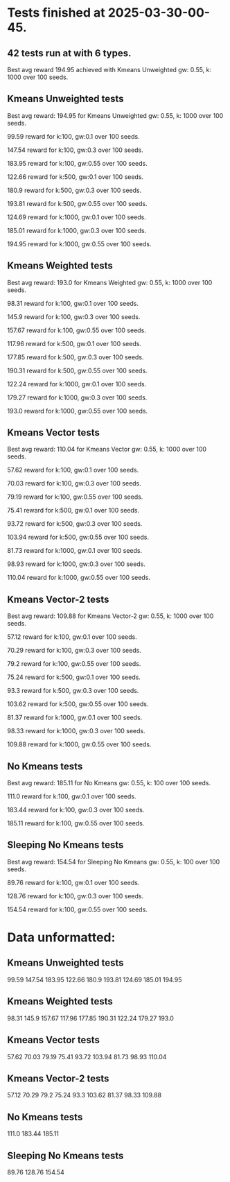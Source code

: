 # Tests finished at 2025-03-30-00-45.
## 42 tests run at with 6 types.
Best avg reward 194.95 achieved with Kmeans Unweighted gw: 0.55, k: 1000 over 100 seeds.


## Kmeans Unweighted tests
Best avg reward: 194.95 for Kmeans Unweighted gw: 0.55, k: 1000 over 100 seeds.

99.59 reward for k:100, gw:0.1 over 100 seeds.

147.54 reward for k:100, gw:0.3 over 100 seeds.

183.95 reward for k:100, gw:0.55 over 100 seeds.

122.66 reward for k:500, gw:0.1 over 100 seeds.

180.9 reward for k:500, gw:0.3 over 100 seeds.

193.81 reward for k:500, gw:0.55 over 100 seeds.

124.69 reward for k:1000, gw:0.1 over 100 seeds.

185.01 reward for k:1000, gw:0.3 over 100 seeds.

194.95 reward for k:1000, gw:0.55 over 100 seeds.

## Kmeans Weighted tests
Best avg reward: 193.0 for Kmeans Weighted gw: 0.55, k: 1000 over 100 seeds.

98.31 reward for k:100, gw:0.1 over 100 seeds.

145.9 reward for k:100, gw:0.3 over 100 seeds.

157.67 reward for k:100, gw:0.55 over 100 seeds.

117.96 reward for k:500, gw:0.1 over 100 seeds.

177.85 reward for k:500, gw:0.3 over 100 seeds.

190.31 reward for k:500, gw:0.55 over 100 seeds.

122.24 reward for k:1000, gw:0.1 over 100 seeds.

179.27 reward for k:1000, gw:0.3 over 100 seeds.

193.0 reward for k:1000, gw:0.55 over 100 seeds.

## Kmeans Vector tests
Best avg reward: 110.04 for Kmeans Vector gw: 0.55, k: 1000 over 100 seeds.

57.62 reward for k:100, gw:0.1 over 100 seeds.

70.03 reward for k:100, gw:0.3 over 100 seeds.

79.19 reward for k:100, gw:0.55 over 100 seeds.

75.41 reward for k:500, gw:0.1 over 100 seeds.

93.72 reward for k:500, gw:0.3 over 100 seeds.

103.94 reward for k:500, gw:0.55 over 100 seeds.

81.73 reward for k:1000, gw:0.1 over 100 seeds.

98.93 reward for k:1000, gw:0.3 over 100 seeds.

110.04 reward for k:1000, gw:0.55 over 100 seeds.

## Kmeans Vector-2 tests
Best avg reward: 109.88 for Kmeans Vector-2 gw: 0.55, k: 1000 over 100 seeds.

57.12 reward for k:100, gw:0.1 over 100 seeds.

70.29 reward for k:100, gw:0.3 over 100 seeds.

79.2 reward for k:100, gw:0.55 over 100 seeds.

75.24 reward for k:500, gw:0.1 over 100 seeds.

93.3 reward for k:500, gw:0.3 over 100 seeds.

103.62 reward for k:500, gw:0.55 over 100 seeds.

81.37 reward for k:1000, gw:0.1 over 100 seeds.

98.33 reward for k:1000, gw:0.3 over 100 seeds.

109.88 reward for k:1000, gw:0.55 over 100 seeds.

## No Kmeans tests
Best avg reward: 185.11 for No Kmeans gw: 0.55, k: 100 over 100 seeds.

111.0 reward for k:100, gw:0.1 over 100 seeds.

183.44 reward for k:100, gw:0.3 over 100 seeds.

185.11 reward for k:100, gw:0.55 over 100 seeds.

## Sleeping No Kmeans tests
Best avg reward: 154.54 for Sleeping No Kmeans gw: 0.55, k: 100 over 100 seeds.

89.76 reward for k:100, gw:0.1 over 100 seeds.

128.76 reward for k:100, gw:0.3 over 100 seeds.

154.54 reward for k:100, gw:0.55 over 100 seeds.

# Data unformatted:



## Kmeans Unweighted tests
99.59
147.54
183.95
122.66
180.9
193.81
124.69
185.01
194.95

## Kmeans Weighted tests
98.31
145.9
157.67
117.96
177.85
190.31
122.24
179.27
193.0

## Kmeans Vector tests
57.62
70.03
79.19
75.41
93.72
103.94
81.73
98.93
110.04

## Kmeans Vector-2 tests
57.12
70.29
79.2
75.24
93.3
103.62
81.37
98.33
109.88

## No Kmeans tests
111.0
183.44
185.11

## Sleeping No Kmeans tests
89.76
128.76
154.54
